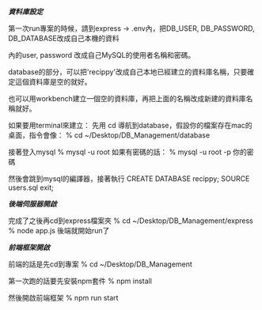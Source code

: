***資料庫設定***

第一次run專案的時候，請到express -> .env內，把DB_USER, DB_PASSWORD, DB_DATABASE改成自己本機的資料


內的user, password 改成自己MySQL的使用者名稱和密碼。

database的部分，可以把'recippy'改成自己本地已經建立的資料庫名稱，只要確定這個資料庫是空的就好。

也可以用workbench建立一個空的資料庫，再把上面的名稱改成新建的資料庫名稱就好。

如果要用terminal來建立：
先用 cd 導航到database，假設你的檔案存在mac的桌面，指令會像：
% cd ~/Desktop/DB_Management/database

接著登入mysql
% mysql -u root
如果有密碼的話：
% mysql -u root -p 你的密碼

然後會跳到mysql的編譯器，接著執行
CREATE DATABASE recippy;
SOURCE users.sql
exit;

***後端伺服器開啟***

完成了之後再cd到express檔案夾
% cd ~/Desktop/DB_Management/express
% node app.js
後端就開始run了

***前端框架開啟***

前端的話是先cd到專案
% cd ~/Desktop/DB_Management

第一次跑的話要先安裝npm套件
% npm install

然後開啟前端框架
% npm run start
